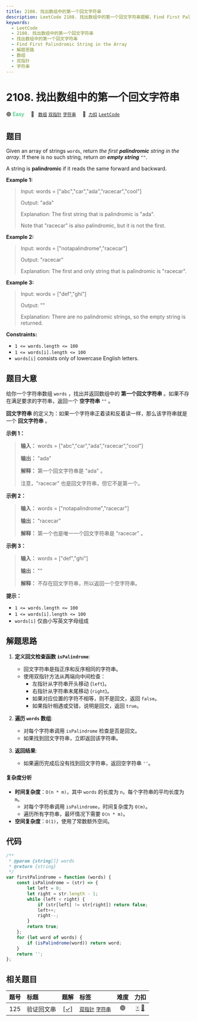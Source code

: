 ```yaml
---
title: 2108. 找出数组中的第一个回文字符串
description: LeetCode 2108. 找出数组中的第一个回文字符串题解，Find First Palindromic String in the Array，包含解题思路、复杂度分析以及完整的 JavaScript 代码实现。
keywords:
  - LeetCode
  - 2108. 找出数组中的第一个回文字符串
  - 找出数组中的第一个回文字符串
  - Find First Palindromic String in the Array
  - 解题思路
  - 数组
  - 双指针
  - 字符串
---
```


# 2108. 找出数组中的第一个回文字符串

🟢 <font color=#15bd66>Easy</font>&emsp; 🔖&ensp; [`数组`](/tag/array.md) [`双指针`](/tag/two-pointers.md) [`字符串`](/tag/string.md)&emsp; 🔗&ensp;[`力扣`](https://leetcode.cn/problems/find-first-palindromic-string-in-the-array) [`LeetCode`](https://leetcode.com/problems/find-first-palindromic-string-in-the-array)

## 题目

Given an array of strings `words`, return _the first **palindromic** string in the array_. If there is no such string, return _an **empty string**_ `""`.

A string is **palindromic** if it reads the same forward and backward.

**Example 1:**

> Input: words = ["abc","car","ada","racecar","cool"]
>
> Output: "ada"
>
> Explanation: The first string that is palindromic is "ada".
>
> Note that "racecar" is also palindromic, but it is not the first.

**Example 2:**

> Input: words = ["notapalindrome","racecar"]
>
> Output: "racecar"
>
> Explanation: The first and only string that is palindromic is "racecar".

**Example 3:**

> Input: words = ["def","ghi"]
>
> Output: ""
>
> Explanation: There are no palindromic strings, so the empty string is returned.

**Constraints:**

- `1 <= words.length <= 100`
- `1 <= words[i].length <= 100`
- `words[i]` consists only of lowercase English letters.

## 题目大意

给你一个字符串数组 `words` ，找出并返回数组中的 **第一个回文字符串** 。如果不存在满足要求的字符串，返回一个 **空字符串** `""`
。

**回文字符串** 的定义为：如果一个字符串正着读和反着读一样，那么该字符串就是一个 **回文字符串** 。

**示例 1：**

> **输入：** words = ["abc","car","ada","racecar","cool"]
>
> **输出：** "ada"
>
> **解释：** 第一个回文字符串是 "ada" 。
>
> 注意，"racecar" 也是回文字符串，但它不是第一个。

**示例 2：**

> **输入：** words = ["notapalindrome","racecar"]
>
> **输出：** "racecar"
>
> **解释：** 第一个也是唯一一个回文字符串是 "racecar" 。

**示例 3：**

> **输入：** words = ["def","ghi"]
>
> **输出：** ""
>
> **解释：** 不存在回文字符串，所以返回一个空字符串。

**提示：**

- `1 <= words.length <= 100`
- `1 <= words[i].length <= 100`
- `words[i]` 仅由小写英文字母组成

## 解题思路

1. **定义回文检查函数 `isPalindrome`**:

   - 回文字符串是指正序和反序相同的字符串。
   - 使用双指针方法从两端向中间检查：
     - 左指针从字符串开头移动 (`left`)。
     - 右指针从字符串末尾移动 (`right`)。
     - 如果对应位置的字符不相等，则不是回文，返回 `false`。
     - 如果指针相遇或交错，说明是回文，返回 `true`。

2. **遍历 `words` 数组**:

   - 对每个字符串调用 `isPalindrome` 检查是否是回文。
   - 如果找到回文字符串，立即返回该字符串。

3. **返回结果**:
   - 如果遍历完成后没有找到回文字符串，返回空字符串 `''`。

#### 复杂度分析

- **时间复杂度**：`O(n * m)`，其中 `words` 的长度为 `n`，每个字符串的平均长度为 `m`。
  - 对每个字符串调用 `isPalindrome`，时间复杂度为 `O(m)`。
  - 遍历所有字符串，最坏情况下需要 `O(n * m)`。
- **空间复杂度**：`O(1)`，使用了常数额外空间。

## 代码

```javascript
/**
 * @param {string[]} words
 * @return {string}
 */
var firstPalindrome = function (words) {
	const isPalindrome = (str) => {
		let left = 0;
		let right = str.length - 1;
		while (left < right) {
			if (str[left] != str[right]) return false;
			left++;
			right--;
		}
		return true;
	};
	for (let word of words) {
		if (isPalindrome(word)) return word;
	}
	return '';
};
```

## 相关题目

<!-- prettier-ignore -->
| 题号 | 标题 | 题解 | 标签 | 难度 | 力扣 |
| :------: | :------ | :------: | :------ | :------: | :------: |
| 125 | 验证回文串 | [[✓]](/problem/0125.md) |  [`双指针`](/tag/two-pointers.md) [`字符串`](/tag/string.md) | 🟢 | [🀄️](https://leetcode.cn/problems/valid-palindrome) [🔗](https://leetcode.com/problems/valid-palindrome) |
